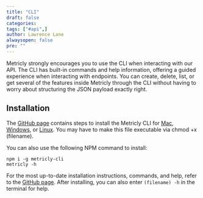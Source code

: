 ```yaml
---
title: "CLI"
draft: false
categories:
tags: ["#api",]
author: Lawrence Lane
alwaysopen: false
pre: ""
---
```

Metricly strongly encourages you to use the CLI when interacting with our API. The CLI has built-in commands and help information, offering a guided experience when interacting with endpoints. You can create, delete, list, or get several of the features inside Metricly through the CLI without having to worry about structuring the JSON payload exactly right.

## Installation

The [GitHub page](https://github.com/metricly/metricly-cli#installation) contains steps to install the Metricly CLI for [Mac](https://github.com/metricly/metricly-cli/releases/latest), [Windows](https://github.com/metricly/metricly-cli/releases/latest), or [Linux](https://github.com/metricly/metricly-cli/releases/latest). You may have to make this file executable via chmod +x (filename).

You can also use the following NPM command to install:

```
npm i -g metricly-cli
metricly -h
```

For the most up-to-date installation instructions, commands, and help, refer to the [GitHub page](https://github.com/metricly/metricly-cli#installation). After installing, you can also enter `(filename) -h` in the terminal for help.
